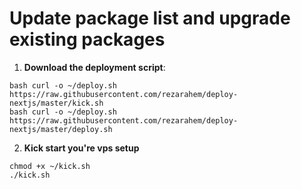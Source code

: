 # Update package list and upgrade existing packages

1. **Download the deployment script**:

```
bash curl -o ~/deploy.sh https://raw.githubusercontent.com/rezarahem/deploy-nextjs/master/kick.sh
bash curl -o ~/deploy.sh https://raw.githubusercontent.com/rezarahem/deploy-nextjs/master/deploy.sh
```

2. **Kick start you're vps setup**

```
chmod +x ~/kick.sh
./kick.sh
```
